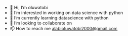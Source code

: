 - 👋 Hi, I’m oluwatobi
- 👀 I’m interested in working on data science with python
- 🌱 I’m currently learning datascience with python
- 💞️ I’m looking to collaborate on 
- 📫 How to reach me alabioluwatobi2000@gmail.com

<!---
Plutobi/Plutobi is a ✨ special ✨ repository because its `README.md` (this file) appears on your GitHub profile.
You can click the Preview link to take a look at your changes.
--->
